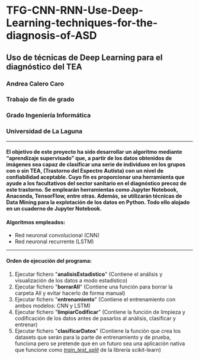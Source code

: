 # TFG-CNN-RNN-Use-Deep-Learning-techniques-for-the-diagnosis-of-ASD

## Uso de técnicas de Deep Learning para el diagnóstico del TEA
### Andrea Calero Caro
### Trabajo de fin de grado
### Grado Ingeniería Informática
### Universidad de La Laguna

-------------------------------------------------------------------------
#### El objetivo de este proyecto ha sido desarrollar un algoritmo mediante “aprendizaje supervisado” que, a partir de los datos obtenidos de imágenes sea capaz de clasificar una serie de individuos en los grupos con o sin TEA, (Trastorno del Espectro Autista) con un nivel de confiabilidad aceptable. Cuyo fin es proporcionar una herramienta que ayude a los facultativos del sector sanitario en el diagnóstico precoz de este trastorno. Se emplearán herramientas como Jupyter Notebook, Anaconda, TensorFlow, entre otras. Además, se utilizarán técnicas de Data Mining para la explotación de los datos en Python. Todo ello alojado en un cuaderno de Jupyter Notebook.

#### Algoritmos empleados:
- Red neuronal convolucional (CNN)
- Red neuronal recurrente (LSTM)

-------------------------------------------------------------------------

#### Orden de ejecución del programa:
1. Ejecutar fichero "**analisisEstadistico**" (Contiene el análisis y visualización de los datos a modo estadístico)
2. Ejecutar fichero "**borrarAll**" (Contiene una función para borrar la carpeta All y evitar hacerlo de forma manual)
3. Ejecutar fichero "**entrenamiento**" (Contiene el entrenamiento con ambos modelos: CNN y LSTM)
4. Ejecutar fichero "**limpiarCodificar**" (Contiene la función de limpieza y codificación de los datos antes de pasarlos al análisis, clasificar y entrenar)
5. Ejecutar fichero "**clasificarDatos**" (Contiene la función que crea los datasets que serán para la parte de entrenamiento y de prueba, funciona pero se pretende que en un futuro sea una aplicación nativa que funcione como [*train_test_split*]([https://ejemplo.com/](https://scikit-learn.org/stable/modules/generated/sklearn.model_selection.train_test_split.html)) de la librería scikit-learn)
